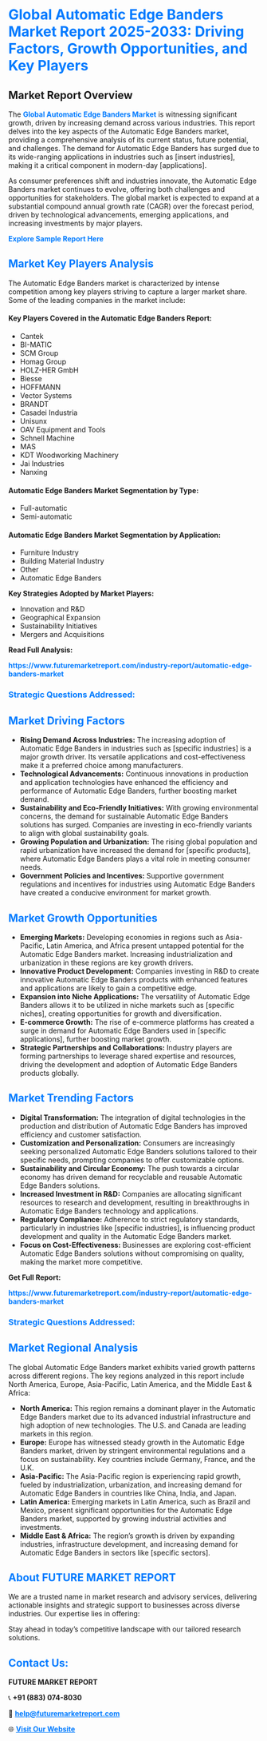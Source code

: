 <h1 style="color: #007BFF;">Global Automatic Edge Banders Market Report 2025-2033: Driving Factors, Growth Opportunities, and Key Players</h1>

<section id="overview">
<h2>Market Report Overview</h2>
<p>The <a href="https://www.futuremarketreport.com/industry-report/automatic-edge-banders-market" style="color: #007BFF; text-decoration: none;"><strong>Global Automatic Edge Banders Market</strong></a> is witnessing significant growth, driven by increasing demand across various industries. This report delves into the key aspects of the Automatic Edge Banders market, providing a comprehensive analysis of its current status, future potential, and challenges. The demand for Automatic Edge Banders has surged due to its wide-ranging applications in industries such as [insert industries], making it a critical component in modern-day [applications].</p>
<p>As consumer preferences shift and industries innovate, the Automatic Edge Banders market continues to evolve, offering both challenges and opportunities for stakeholders. The global market is expected to expand at a substantial compound annual growth rate (CAGR) over the forecast period, driven by technological advancements, emerging applications, and increasing investments by major players.</p>
</section>

<section id="overview">
<p><a href="https://www.futuremarketreport.com/request-sample/reportId=124733" style="color: #007BFF; text-decoration: none;"><strong>Explore Sample Report Here</strong></a></p>
</section>

<section id="key-players">
<h2 style="color: #007BFF;">Market Key Players Analysis</h2>
<p>The Automatic Edge Banders market is characterized by intense competition among key players striving to capture a larger market share. Some of the leading companies in the market include:</p>
<h4>Key Players Covered in the Automatic Edge Banders Report:</h4>
<ul><li>Cantek</li><li>BI-MATIC</li><li>SCM Group</li><li>Homag Group</li><li>HOLZ-HER GmbH</li><li>Biesse</li><li>HOFFMANN</li><li>Vector Systems</li><li>BRANDT</li><li>Casadei Industria</li><li>Unisunx</li><li>OAV Equipment and Tools</li><li>Schnell Machine</li><li>MAS</li><li>KDT Woodworking Machinery</li><li>Jai Industries</li><li>Nanxing</li></ul>
<h4>Automatic Edge Banders Market Segmentation by Type:</h4>
<ul><li>Full-automatic</li><li>Semi-automatic</li></ul>

<h4>Automatic Edge Banders Market Segmentation by Application:</h4>
<ul><li>Furniture Industry</li><li>Building Material Industry</li><li>Other</li><li>Automatic Edge Banders</li></ul>
<p><strong>Key Strategies Adopted by Market Players:</strong></p>
<ul>
<li>Innovation and R&D</li>
<li>Geographical Expansion</li>
<li>Sustainability Initiatives</li>
<li>Mergers and Acquisitions</li>
</ul>
</section>

<section>
<p><strong>Read Full Analysis: </strong></p><a href="https://www.futuremarketreport.com/industry-report/automatic-edge-banders-market" style="color: #007BFF; text-decoration: none;"><strong>https://www.futuremarketreport.com/industry-report/automatic-edge-banders-market</strong></a>
<h3 style="color: #007BFF;">Strategic Questions Addressed:</h3>
</section>

<section id="driving-factors">
<h2 style="color: #007BFF;">Market Driving Factors</h2>
<ul>
<li><strong>Rising Demand Across Industries:</strong> The increasing adoption of Automatic Edge Banders in industries such as [specific industries] is a major growth driver. Its versatile applications and cost-effectiveness make it a preferred choice among manufacturers.</li>
<li><strong>Technological Advancements:</strong> Continuous innovations in production and application technologies have enhanced the efficiency and performance of Automatic Edge Banders, further boosting market demand.</li>
<li><strong>Sustainability and Eco-Friendly Initiatives:</strong> With growing environmental concerns, the demand for sustainable Automatic Edge Banders solutions has surged. Companies are investing in eco-friendly variants to align with global sustainability goals.</li>
<li><strong>Growing Population and Urbanization:</strong> The rising global population and rapid urbanization have increased the demand for [specific products], where Automatic Edge Banders plays a vital role in meeting consumer needs.</li>
<li><strong>Government Policies and Incentives:</strong> Supportive government regulations and incentives for industries using Automatic Edge Banders have created a conducive environment for market growth.</li>
</ul>
</section>

<section id="growth-opportunities">
<h2 style="color: #007BFF;">Market Growth Opportunities</h2>
<ul>
<li><strong>Emerging Markets:</strong> Developing economies in regions such as Asia-Pacific, Latin America, and Africa present untapped potential for the Automatic Edge Banders market. Increasing industrialization and urbanization in these regions are key growth drivers.</li>
<li><strong>Innovative Product Development:</strong> Companies investing in R&D to create innovative Automatic Edge Banders products with enhanced features and applications are likely to gain a competitive edge.</li>
<li><strong>Expansion into Niche Applications:</strong> The versatility of Automatic Edge Banders allows it to be utilized in niche markets such as [specific niches], creating opportunities for growth and diversification.</li>
<li><strong>E-commerce Growth:</strong> The rise of e-commerce platforms has created a surge in demand for Automatic Edge Banders used in [specific applications], further boosting market growth.</li>
<li><strong>Strategic Partnerships and Collaborations:</strong> Industry players are forming partnerships to leverage shared expertise and resources, driving the development and adoption of Automatic Edge Banders products globally.</li>
</ul>
</section>

<section id="trending-factors">
<h2 style="color: #007BFF;">Market Trending Factors</h2>
<ul>
<li><strong>Digital Transformation:</strong> The integration of digital technologies in the production and distribution of Automatic Edge Banders has improved efficiency and customer satisfaction.</li>
<li><strong>Customization and Personalization:</strong> Consumers are increasingly seeking personalized Automatic Edge Banders solutions tailored to their specific needs, prompting companies to offer customizable options.</li>
<li><strong>Sustainability and Circular Economy:</strong> The push towards a circular economy has driven demand for recyclable and reusable Automatic Edge Banders solutions.</li>
<li><strong>Increased Investment in R&D:</strong> Companies are allocating significant resources to research and development, resulting in breakthroughs in Automatic Edge Banders technology and applications.</li>
<li><strong>Regulatory Compliance:</strong> Adherence to strict regulatory standards, particularly in industries like [specific industries], is influencing product development and quality in the Automatic Edge Banders market.</li>
<li><strong>Focus on Cost-Effectiveness:</strong> Businesses are exploring cost-efficient Automatic Edge Banders solutions without compromising on quality, making the market more competitive.</li>
</ul>
</section>

<section>
<p><strong>Get Full Report: </strong></p><a href="https://www.futuremarketreport.com/industry-report/automatic-edge-banders-market" style="color: #007BFF; text-decoration: none;"><strong>https://www.futuremarketreport.com/industry-report/automatic-edge-banders-market</strong></a>
<h3 style="color: #007BFF;">Strategic Questions Addressed:</h3>
</section>


<section id="regional-analysis">
<h2 style="color: #007BFF;">Market Regional Analysis</h2>
<p>The global Automatic Edge Banders market exhibits varied growth patterns across different regions. The key regions analyzed in this report include North America, Europe, Asia-Pacific, Latin America, and the Middle East & Africa:</p>
<ul>
<li><strong>North America:</strong> This region remains a dominant player in the Automatic Edge Banders market due to its advanced industrial infrastructure and high adoption of new technologies. The U.S. and Canada are leading markets in this region.</li>
<li><strong>Europe:</strong> Europe has witnessed steady growth in the Automatic Edge Banders market, driven by stringent environmental regulations and a focus on sustainability. Key countries include Germany, France, and the U.K.</li>
<li><strong>Asia-Pacific:</strong> The Asia-Pacific region is experiencing rapid growth, fueled by industrialization, urbanization, and increasing demand for Automatic Edge Banders in countries like China, India, and Japan.</li>
<li><strong>Latin America:</strong> Emerging markets in Latin America, such as Brazil and Mexico, present significant opportunities for the Automatic Edge Banders market, supported by growing industrial activities and investments.</li>
<li><strong>Middle East & Africa:</strong> The region’s growth is driven by expanding industries, infrastructure development, and increasing demand for Automatic Edge Banders in sectors like [specific sectors].</li>
</ul>
</section>

<footer>
<h2 style="color: #007BFF;">About FUTURE MARKET REPORT</h2>
<p>We are a trusted name in market research and advisory services, delivering actionable insights and strategic support to businesses across diverse industries. Our expertise lies in offering:</p>

<p>Stay ahead in today’s competitive landscape with our tailored research solutions.</p>

<h2 style="color: #007BFF;">Contact Us:</h2>
<p><strong>FUTURE MARKET REPORT</strong></p>
<p>📞 <strong>+91 (883) 074-8030</strong></p>
<p>📧 <strong><a href="mailto:help@futuremarketreport.com" style="color: #007BFF;">help@futuremarketreport.com</a></strong></p>
<p>🌐 <strong><a href="https://www.futuremarketreport.com/" style="color: #007BFF;">Visit Our Website</a></strong></p>
</footer>
